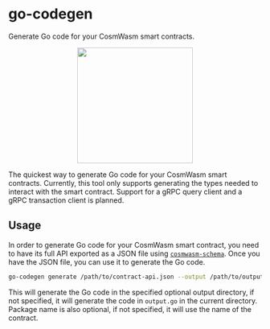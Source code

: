 # go-codegen

Generate Go code for your CosmWasm smart contracts.

<p align="center">
  <img width="230" src="go-codegen.svg">
</p>

<!-- ``` -->
<!-- installation script here -->
<!-- ``` -->

The quickest way to generate Go code for your CosmWasm smart contracts. Currently, this tool only supports generating the types needed to interact
with the smart contract. Support for a gRPC query client and a gRPC transaction client is planned.

## Usage

In order to generate Go code for your CosmWasm smart contract, you need to have its full API exported as a JSON file
using [`cosmwasm-schema`](https://crates.io/crates/cosmwasm-schema).
Once you have the JSON file, you can use it to generate the Go code.

```sh
go-codegen generate /path/to/contract-api.json --output /path/to/output --package-name mypackage
```

This will generate the Go code in the specified optional output directory, if not specified, it will generate the code in `output.go` in the current directory.
Package name is also optional, if not specified, it will use the name of the contract.

